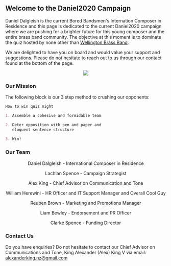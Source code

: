 ## Welcome to the Daniel2020 Campaign

Daniel Dalgleish is the current Bored Bandsmen's Internation Composer in Residence and this page is dedicated to the current Daniel2020 campaign where we are pushing for a brighter future for this young composer and the entire brass band community. The objective at this moment is to dominate the quiz hosted by none other than [Wellington Brass Band](http://www.wellingtonbrass.net.nz/).

We are delighted to have you on board and would value your support and suggestions. Please do not hesitate to reach out to us through our contact found at the bottom of the page.
<p align="center">
  <img src= "https://media-exp1.licdn.com/dms/image/C5103AQFxZKsZ_yr_Hg/profile-displayphoto-shrink_200_200/0?e=1592438400&v=beta&t=ZPR1m_70gR0mkYUaqXeEh5QFc91nNPZqNnhbuB4BWGA"/>
</p>


### Our Mission

The following block is our 3 step method to crushing our opponents:

```markdown
How to win quiz night

1. Assemble a cohesive and formidable team

2. Deter opposition with pen and paper and 
   eloquent sentence structure
   
3. Win!
```


### Our Team

<p align="center">
  Daniel Dalgleish  - International Composer in Residence
</p>
<p align="center">
  Lachlan Spence    - Campaign Strategist
</p>
<p align="center">
  Alex King         - Chief Advisor on Communication and Tone
</p>
<p align="center">
  William Herewini  - HR Officer and IT Support Manager and Overall Cool Guy
</p>
<p align="center">
  Reuben Brown      - Marketing and Promotions Manager
</p>
<p align="center">
  Liam Bewley       - Endorsement and PR Officer
</p>
<p align="center">
  Clarke Spence     - Funding Director
</p>

### Contact Us

Do you have enquiries?
Do not hesitate to contact our Chief Advisor on Communications and Tone, King Alexander (Alex) King V via email:
alexanderking.nz@gmail.com
